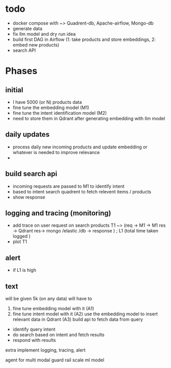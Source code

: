 
# todo

- docker compose with ~> Quadrent-db, Apache-airflow, Mongo-db
- generate data
- fix llm model and dry run idea 
- build first DAG in Airflow (1: take products and store embeddings, 2: embed new products)
- search API 



# Phases

## initial  
- I have 5000 (or N) products data
- fine tune the embedding model (M1)
- fine tune the intent identification model (M2)
- need to store them in Qdrant after generating embedding with llm model

## daily updates 
- process daily new incoming products and update embedding or whatever is needed to improve relevance  
-

## build search api
- incoming requests are passed to M1 to identify intent
- based to intent search quadrent to fetch relevent items / products
- show response 

## logging and tracing  (monitoring)
- add trace on user request on search products
  T1 ~> (req -> M1 -> M1 res -> Qdrant res-> mongo /elastic /db -> response ) ; L1 (total time taken logged )
- plot T1

## alert 
- if L1 is high


## text

will be given 5k (on any data) 
will have to 
1. fine tune embedding model with it (A1)
2. fine tune intent model with it (A2)
use the embedding model to insert relevant data in Qdrant (A3)
build api to fetch data from query
 - identify query intent
 - do search based on intent and fetch results
 - respond with results 

 extra implement logging, tracing, alert 


 agent for multi modal 
 guard rail 
 scale ml model